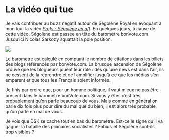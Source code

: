 # La vidéo qui tue

Je vais contribuer au buzz négatif autour de Ségolène Royal en évoquant à mon tour la vidéo [*Profs : Ségolène en off*](http://www.dailymotion.com/visited/search/royal/video/xm4ph_profs-segolene-en-off). En quelques jours, à cause de cette vidéo, Ségolène est passée en tête du baromètre bonVote.com Jusqu’ici Nicolas Sarkozy squattait la pole position.

![](https://tcrouzet.com/images_tc/200611topbis.gif)

Le baromètre est calculé en comptant le nombre de citations dans les billets des blogs référencés par bonVote.com. La brusque ascension de Ségolène prouve que les blogueurs jouent leur rôle : dès qu’une news est dans l’air, ils ne cessent de la reprendre et de l’amplifier jusqu’à ce que les médias s’en emparent et que tous les Français soient informés.

Je finis par croire que, pour un homme politique, il vaut mieux ne pas être présent dans le baromètre bonVote.com. Si vous y êtes c’est très probablement qu’on parle beaucoup de vous. Mais comme en général on parle dix fois plus pour dire du mal que du bien, il est alors très probable qu’on parle en mal de vous.

Je vois que DSK se cache tout en bas du baromètre. Est-ce le signe qu’il va gagner la bataille des primaires socialistes ? Fabius et Ségolène sont-ils trop visibles ?